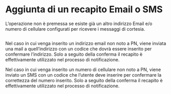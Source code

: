 # Aggiunta di un recapito Email o SMS

L’operazione non è premessa se esiste già un altro indirizzo Email e/o numero di cellulare configurati per ricevere i messaggi di cortesia.

<figure><img src="../../../../.gitbook/assets/image (29).png" alt=""><figcaption></figcaption></figure>

Nel caso in cui venga inserito un indirizzo email non noto a PN, viene inviata una mail a quell’indirizzo con un codice che dovrà essere inserito per confermare l’indirizzo. Solo a seguito della conferma il recapito è effettivamente utilizzato nel processo di notificazione.

Nel caso in cui venga inserito un numero di cellulare non noto a PN, viene inviato un SMS con un codice che l’utente deve inserire per confermare la correttezza del numero inserito. Solo a seguito della conferma il recapito è effettivamente utilizzato nel processo di notificazione.
